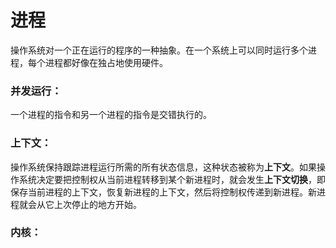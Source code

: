 # 进程

操作系统对一个正在运行的程序的一种抽象。在一个系统上可以同时运行多个进程，每个进程都好像在独占地使用硬件。

### 并发运行：

一个进程的指令和另一个进程的指令是交错执行的。

### 上下文：

操作系统保持跟踪进程运行所需的所有状态信息，这种状态被称为**上下文**。如果操作系统决定要把控制权从当前进程转移到某个新进程时，就会发生**上下文切换**，即保存当前进程的上下文，恢复新进程的上下文，然后将控制权传递到新进程。新进程就会从它上次停止的地方开始。

### 内核：

 